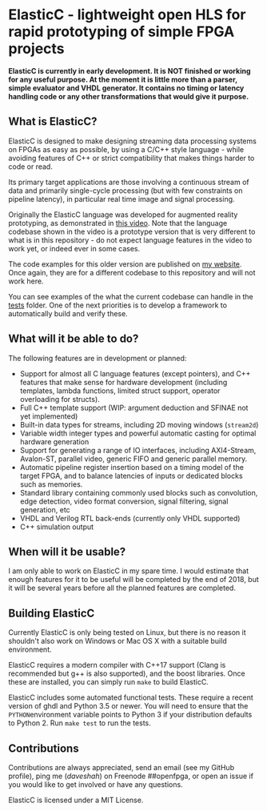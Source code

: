 # ElasticC - lightweight open HLS for rapid prototyping of simple FPGA projects

**ElasticC is currently in early development. It is NOT finished or working for
any useful purpose. At the moment it is little more than a parser, simple 
evaluator and VHDL generator. It contains no timing or latency handling code
or any other transformations that would give it purpose.**

## What is ElasticC?
ElasticC is designed to make designing streaming data processing systems on
FPGAs as easy as possible, by using a C/C++ style language - while avoiding 
features of C++ or strict compatibility that makes things harder to code or 
read.

Its primary target applications are those involving a continuous stream of 
data and primarily single-cycle processing (but with few constraints on pipeline
latency), in particular real time image and signal processing.

Originally the ElasticC language was developed for augmented reality
prototyping, as demonstrated in [this video](https://www.youtube.com/watch?v=7kkcUyn5BdU).
Note that the language codebase shown in the video is a prototype version that 
is very different to what is in this repository - do not expect language features
in the video to work yet, or indeed ever in some cases.

The code examples for this older version are published on [my website](https://ds0.me/fpgasynth/index.html).
Once again, they are for a different codebase to this repository and will not work here.

You can see examples of the what the current codebase can handle in the
[tests](tests/) folder. One of the next priorities is to develop a framework to
automatically build and verify these.

## What will it be able to do?
The following features are in development or planned:
 - Support for almost all C language features (except pointers), and C++ features
   that make sense for hardware development (including templates, lambda functions,
   limited struct support, operator overloading for structs).
 - Full C++ template support (WIP: argument deduction and SFINAE not yet implemented)
 - Built-in data types for streams, including 2D moving windows (`stream2d`)
 - Variable width integer types and powerful automatic casting for optimal hardware generation
 - Support for generating a range of IO interfaces, including AXI4-Stream,
   Avalon-ST, parallel video, generic FIFO and generic parallel memory.
 - Automatic pipeline register insertion based on a timing model of the target
   FPGA, and to balance latencies of inputs or dedicated blocks such as memories.
 - Standard library containing commonly used blocks such as convolution, edge detection,
   video format conversion, signal filtering, signal generation, etc
 - VHDL and Verilog RTL back-ends (currently only VHDL supported)
 - C++ simulation output

## When will it be usable?
I am only able to work on ElasticC in my spare time. I would estimate that enough
features for it to be useful will be completed by the end of 2018, but it will
be several years before all the planned features are completed.

## Building ElasticC
Currently ElasticC is only being tested on Linux, but there is no reason it shouldn't also work 
on Windows or Mac OS X with a suitable build environment. 

ElasticC requires a modern compiler with C++17 support (Clang is recommended but g++ is also
supported), and the boost libraries. Once these are installed, you can simply run `make` to
build ElasticC. 

ElasticC includes some automated functional tests. These require a recent version of ghdl
and Python 3.5 or newer. You will need to ensure that the `PYTHON`environment variable points to
Python 3 if your distribution defaults to Python 2. Run `make test` to run the tests. 

## Contributions
Contributions are always appreciated, send an email (see my GitHub profile),
ping me (_daveshah_) on Freenode ##openfpga, or open an issue
if you would like to get involved or have any questions.

ElasticC is licensed under a MIT License.
